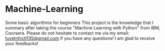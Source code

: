 # Machine-Learning
Some basic algorithms for beginners
This project is the knowledge that I summary after taking the course "Machine Learning with Python" from IBM, Coursera.
Please do not hesitate to contact me via my email: tuyetnhictl135@gmail.com if you have any questions!
I am glad to receive your feedbacks!
